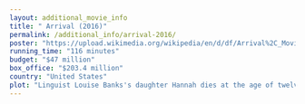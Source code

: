 ```yaml
---
layout: additional_movie_info
title: " Arrival (2016)"
permalink: /additional_info/arrival-2016/
poster: "https://upload.wikimedia.org/wikipedia/en/d/df/Arrival%2C_Movie_Poster.jpg"
running_time: "116 minutes"
budget: "$47 million"
box_office: "$203.4 million"
country: "United States"
plot: "Linguist Louise Banks's daughter Hannah dies at the age of twelve from an incurable illness.\n\nTwelve extraterrestrial spacecraft hover over various locations around the Earth. In the ensuing widespread panic, affected nations send military and scientific experts to monitor and study them.  In the United States, US Army Colonel Weber recruits Banks and physicist Ian Donnelly to study the craft above Montana. On board, Banks and Donnelly make contact with two cephalopod-like, seven-limbed aliens, whom they call \"heptapods\"; Donnelly nicknames them Abbott and Costello. Banks and Donnelly research the complex written language of the heptapods, consisting of palindromic phrases written with circular symbols, and share the results with other nations. As Banks studies the language, she starts to have flashback-like visions of her daughter.\n\nWhen Banks is able to establish sufficient shared vocabulary to ask why the heptapods have come, they answer with a statement that could be translated as \"offer weapon\". China interprets this as \"use weapon\", prompting them to break off communications, and other nations follow. Banks argues that the symbol interpreted as \"weapon\" can be more abstractly related to the concepts of \"means\" or \"tool\"; China's translation likely results from interacting with the heptapods using mahjong, a highly competitive game.\n\nRogue soldiers plant a bomb in the Montana craft. Unaware, Banks and Donnelly reenter the alien vessel, and the aliens give them a more complex message. Just before the bomb explodes, one of the aliens ejects Donnelly and Banks from the vessel, knocking them unconscious. When they wake, the heptapod craft has moved beyond reach and the US military is preparing to evacuate in case of retaliation.\n\nGeneral Shang issues an ultimatum to the alien craft in China, demanding that it leave within 24 hours. Russia, Pakistan, and Sudan follow suit; communications between the international research teams are terminated as worldwide panic sets in.\n\nDonnelly discovers that the symbol for time is present throughout the message and that the writing occupies exactly one-twelfth of the 3D space into which it is projected. Banks suggests that the full message is split between the twelve craft and that the heptapods want all the nations to collaborate in order to decipher it.\n\nBanks goes alone to the Montana craft, which sends down a transport pod. Abbott has been mortally injured as a result of the explosion. Costello explains that they have come to help humanity, because in 3,000 years' time they will need humanity's help in return. Banks realizes the \"weapon\" is their language. Learning the language alters humans' linear perception of time, allowing them to experience memories of future events. Banks's visions of her daughter are revealed to be premonitions; her daughter will not be born until sometime in the future.\n\nBanks returns to the camp as it is being evacuated and tells Donnelly that the aliens' language is the \"tool\" that was meant by the word \"weapon\". She has a premonition of a United Nations event celebrating global unity achieved by deciphering the heptapods' language. At the event, General Shang of China thanks Banks for persuading him to stop the attack when she called his private number and recited his wife's dying words.[a] He then shows her his private number and whispers his wife's words into her ear.\n\nIn the present, Banks takes CIA agent Halpern's satellite phone from a table and calls Shang's private number to recite the words. The Chinese announce that they are standing down and releasing their twelfth of the message. The other countries follow suit, and the twelve spacecraft depart.\n\nFrom what she has learned, Banks writes and publishes a book called The Universal Language, a guide to the heptapod language, which will eventually teach humanity to perceive time the same way as the heptapods.\n\nDuring the evacuation, Donnelly expresses his love for Banks. They talk about their life choices and whether he would change them if he could see his life from beginning to end. Banks knows that she will agree to have a child with him despite knowing their fate: that Hannah will die from an incurable disease and that Donnelly will leave them both as a result of her revealing that she knew this."
---
```

